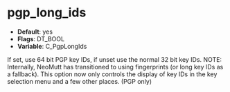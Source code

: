 # pgp_long_ids

- **Default**: yes
- **Flags**: DT_BOOL
- **Variable**: C_PgpLongIds

If set, use 64 bit PGP key IDs, if unset use the normal 32 bit key IDs.
NOTE: Internally, NeoMutt has transitioned to using fingerprints (or long key IDs
as a fallback).  This option now only controls the display of key IDs
in the key selection menu and a few other places.
(PGP only)
